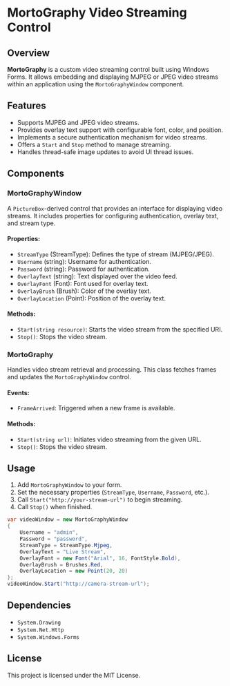 # MortoGraphy Video Streaming Control

## Overview
**MortoGraphy** is a custom video streaming control built using Windows Forms. It allows embedding and displaying MJPEG or JPEG video streams within an application using the `MortoGraphyWindow` component.

## Features
- Supports MJPEG and JPEG video streams.
- Provides overlay text support with configurable font, color, and position.
- Implements a secure authentication mechanism for video streams.
- Offers a `Start` and `Stop` method to manage streaming.
- Handles thread-safe image updates to avoid UI thread issues.

## Components
### MortoGraphyWindow
A `PictureBox`-derived control that provides an interface for displaying video streams. It includes properties for configuring authentication, overlay text, and stream type.

#### Properties:
- `StreamType` (StreamType): Defines the type of stream (MJPEG/JPEG).
- `Username` (string): Username for authentication.
- `Password` (string): Password for authentication.
- `OverlayText` (string): Text displayed over the video feed.
- `OverlayFont` (Font): Font used for overlay text.
- `OverlayBrush` (Brush): Color of the overlay text.
- `OverlayLocation` (Point): Position of the overlay text.

#### Methods:
- `Start(string resource)`: Starts the video stream from the specified URI.
- `Stop()`: Stops the video stream.

### MortoGraphy
Handles video stream retrieval and processing. This class fetches frames and updates the `MortoGraphyWindow` control.

#### Events:
- `FrameArrived`: Triggered when a new frame is available.

#### Methods:
- `Start(string url)`: Initiates video streaming from the given URL.
- `Stop()`: Stops the video stream.

## Usage
1. Add `MortoGraphyWindow` to your form.
2. Set the necessary properties (`StreamType`, `Username`, `Password`, etc.).
3. Call `Start("http://your-stream-url")` to begin streaming.
4. Call `Stop()` when finished.

```csharp
var videoWindow = new MortoGraphyWindow
{
    Username = "admin",
    Password = "password",
    StreamType = StreamType.Mjpeg,
    OverlayText = "Live Stream",
    OverlayFont = new Font("Arial", 16, FontStyle.Bold),
    OverlayBrush = Brushes.Red,
    OverlayLocation = new Point(20, 20)
};
videoWindow.Start("http://camera-stream-url");
```

## Dependencies
- `System.Drawing`
- `System.Net.Http`
- `System.Windows.Forms`

## License
This project is licensed under the MIT License.

